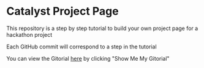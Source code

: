 # Catalyst Project Page

This repository is a step by step tutorial to build your own project page for a hackathon project

Each GitHub commit will correspond to a step in the tutorial

You can view the Gitorial [here](www.kaufer.org/gitorial-viewer/?address=HackGT/catalyst-project-page&fileName=index.html) by clicking "Show Me My Gitorial"